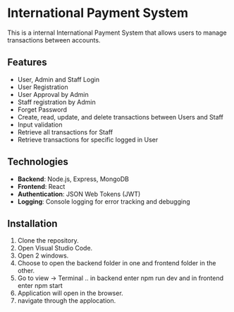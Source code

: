 #  International Payment System

This is a internal International Payment System that allows users to manage transactions between accounts.

## Features

- User, Admin and Staff Login
- User Registration
- User Approval by Admin
- Staff registration by Admin
- Forget Password
- Create, read, update, and delete transactions between Users and Staff
- Input validation 
- Retrieve all transactions for Staff
- Retrieve transactions for specific logged in User

## Technologies

- **Backend**: Node.js, Express, MongoDB
- **Frontend**: React
- **Authentication**: JSON Web Tokens (JWT)
- **Logging**: Console logging for error tracking and debugging

## Installation

1. Clone the repository.
2. Open Visual Studio Code.
3. Open 2 windows.
3. Choose to open the backend folder in one and frontend folder in the other.
4. Go to view -> Terminal .. in backend enter npm run dev and in frontend enter npm start
5. Application will open in the browser.
6. navigate through the applocation.
